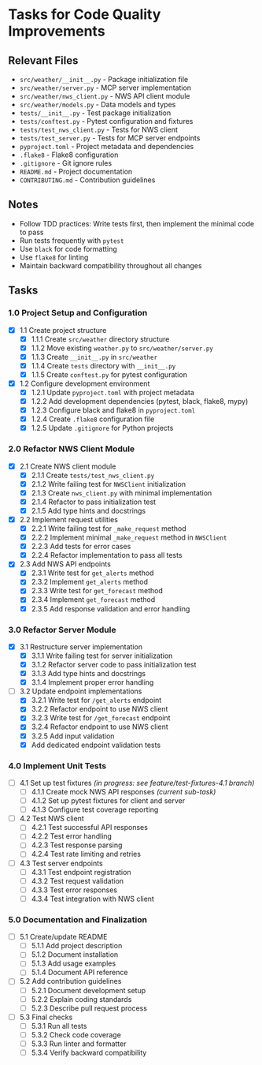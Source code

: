 # Tasks for Code Quality Improvements

## Relevant Files

- `src/weather/__init__.py` - Package initialization file
- `src/weather/server.py` - MCP server implementation
- `src/weather/nws_client.py` - NWS API client module
- `src/weather/models.py` - Data models and types
- `tests/__init__.py` - Test package initialization
- `tests/conftest.py` - Pytest configuration and fixtures
- `tests/test_nws_client.py` - Tests for NWS client
- `tests/test_server.py` - Tests for MCP server endpoints
- `pyproject.toml` - Project metadata and dependencies
- `.flake8` - Flake8 configuration
- `.gitignore` - Git ignore rules
- `README.md` - Project documentation
- `CONTRIBUTING.md` - Contribution guidelines

## Notes

- Follow TDD practices: Write tests first, then implement the minimal code to pass
- Run tests frequently with `pytest`
- Use `black` for code formatting
- Use `flake8` for linting
- Maintain backward compatibility throughout all changes

## Tasks

### 1.0 Project Setup and Configuration

- [x] 1.1 Create project structure
  - [x] 1.1.1 Create `src/weather` directory structure
  - [x] 1.1.2 Move existing `weather.py` to `src/weather/server.py`
  - [x] 1.1.3 Create `__init__.py` in `src/weather`
  - [x] 1.1.4 Create `tests` directory with `__init__.py`
  - [x] 1.1.5 Create `conftest.py` for pytest configuration

- [x] 1.2 Configure development environment
  - [x] 1.2.1 Update `pyproject.toml` with project metadata
  - [x] 1.2.2 Add development dependencies (pytest, black, flake8, mypy)
  - [x] 1.2.3 Configure black and flake8 in `pyproject.toml`
  - [x] 1.2.4 Create `.flake8` configuration file
  - [x] 1.2.5 Update `.gitignore` for Python projects

### 2.0 Refactor NWS Client Module

- [x] 2.1 Create NWS client module
  - [x] 2.1.1 Create `tests/test_nws_client.py`
  - [x] 2.1.2 Write failing test for `NWSClient` initialization
  - [x] 2.1.3 Create `nws_client.py` with minimal implementation
  - [x] 2.1.4 Refactor to pass initialization test
  - [x] 2.1.5 Add type hints and docstrings

- [x] 2.2 Implement request utilities
  - [x] 2.2.1 Write failing test for `_make_request` method
  - [x] 2.2.2 Implement minimal `_make_request` method in `NWSClient`
  - [x] 2.2.3 Add tests for error cases
  - [x] 2.2.4 Refactor implementation to pass all tests

- [x] 2.3 Add NWS API endpoints
  - [x] 2.3.1 Write test for `get_alerts` method
  - [x] 2.3.2 Implement `get_alerts` method
  - [x] 2.3.3 Write test for `get_forecast` method
  - [x] 2.3.4 Implement `get_forecast` method
  - [x] 2.3.5 Add response validation and error handling

### 3.0 Refactor Server Module

- [x] 3.1 Restructure server implementation
  - [x] 3.1.1 Write failing test for server initialization
  - [x] 3.1.2 Refactor server code to pass initialization test
  - [x] 3.1.3 Add type hints and docstrings
  - [x] 3.1.4 Implement proper error handling

- [ ] 3.2 Update endpoint implementations
  - [x] 3.2.1 Write test for `/get_alerts` endpoint
  - [x] 3.2.2 Refactor endpoint to use NWS client
  - [x] 3.2.3 Write test for `/get_forecast` endpoint
  - [x] 3.2.4 Refactor endpoint to use NWS client
  - [x] 3.2.5 Add input validation
  - [x] Add dedicated endpoint validation tests

### 4.0 Implement Unit Tests

- [ ] 4.1 Set up test fixtures *(in progress: see feature/test-fixtures-4.1 branch)*
  - [ ] 4.1.1 Create mock NWS API responses *(current sub-task)*
  - [ ] 4.1.2 Set up pytest fixtures for client and server
  - [ ] 4.1.3 Configure test coverage reporting

- [ ] 4.2 Test NWS client
  - [ ] 4.2.1 Test successful API responses
  - [ ] 4.2.2 Test error handling
  - [ ] 4.2.3 Test response parsing
  - [ ] 4.2.4 Test rate limiting and retries

- [ ] 4.3 Test server endpoints
  - [ ] 4.3.1 Test endpoint registration
  - [ ] 4.3.2 Test request validation
  - [ ] 4.3.3 Test error responses
  - [ ] 4.3.4 Test integration with NWS client

### 5.0 Documentation and Finalization

- [ ] 5.1 Create/update README
  - [ ] 5.1.1 Add project description
  - [ ] 5.1.2 Document installation
  - [ ] 5.1.3 Add usage examples
  - [ ] 5.1.4 Document API reference

- [ ] 5.2 Add contribution guidelines
  - [ ] 5.2.1 Document development setup
  - [ ] 5.2.2 Explain coding standards
  - [ ] 5.2.3 Describe pull request process

- [ ] 5.3 Final checks
  - [ ] 5.3.1 Run all tests
  - [ ] 5.3.2 Check code coverage
  - [ ] 5.3.3 Run linter and formatter
  - [ ] 5.3.4 Verify backward compatibility
